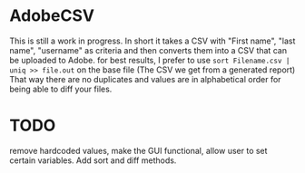 # AdobeCSV
This is still a work in progress.
In short it takes a CSV with "First name", "last name", "username" as criteria and then converts them into a CSV that can be uploaded to Adobe.
for best results, I prefer to use `sort Filename.csv | uniq >> file.out` on the base file (The CSV we get from a generated report) That way there are no duplicates and values are in alphabetical order for being able to diff your files.

# TODO
remove hardcoded values, make the GUI functional, allow user to set certain variables.
Add sort and diff methods.
